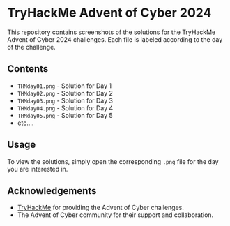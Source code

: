 # TryHackMe Advent of Cyber 2024

This repository contains screenshots of the solutions for the TryHackMe Advent of Cyber 2024 challenges. Each file is labeled according to the day of the challenge.

## Contents

- `THMday01.png` - Solution for Day 1
- `THMday02.png` - Solution for Day 2
- `THMday03.png` - Solution for Day 3
- `THMday04.png` - Solution for Day 4
- `THMday05.png` - Solution for Day 5
- etc....

## Usage

To view the solutions, simply open the corresponding `.png` file for the day you are interested in.

## Acknowledgements

- [TryHackMe](https://tryhackme.com) for providing the Advent of Cyber challenges.
- The Advent of Cyber community for their support and collaboration.
